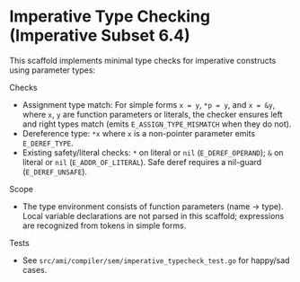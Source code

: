 # Imperative Type Checking (Imperative Subset 6.4)

This scaffold implements minimal type checks for imperative constructs using parameter types:

Checks

- Assignment type match: For simple forms `x = y`, `*p = y`, and `x = &y`, where `x`, `y` are function parameters or literals, the checker ensures left and right types match (emits `E_ASSIGN_TYPE_MISMATCH` when they do not).
- Dereference type: `*x` where `x` is a non-pointer parameter emits `E_DEREF_TYPE`.
- Existing safety/literal checks: `*` on literal or `nil` (`E_DEREF_OPERAND`); `&` on literal or `nil` (`E_ADDR_OF_LITERAL`). Safe deref requires a nil-guard (`E_DEREF_UNSAFE`).

Scope

- The type environment consists of function parameters (name → type). Local variable declarations are not parsed in this scaffold; expressions are recognized from tokens in simple forms.

Tests

- See `src/ami/compiler/sem/imperative_typecheck_test.go` for happy/sad cases.

